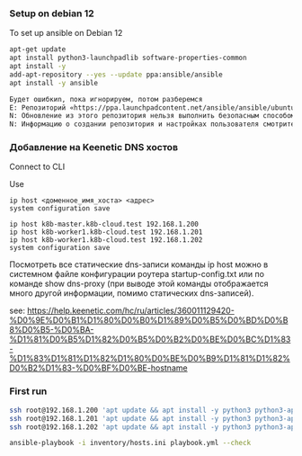 ### Setup on debian 12 

To set up ansible on Debian 12
```bash
apt-get update
apt install python3-launchpadlib software-properties-common
apt install -y 
add-apt-repository --yes --update ppa:ansible/ansible
apt install -y ansible

Будет ошибкиn, пока игнорируем, потом разберемся
E: Репозиторий «https://ppa.launchpadcontent.net/ansible/ansible/ubuntu bookworm Release» не содержит файла Release.
N: Обновление из этого репозитория нельзя выполнить безопасным способом, поэтому по умолчанию он отключён.
N: Информацию о создании репозитория и настройках пользователя смотрите в справочной странице apt-secure(8)
```

### Добавление на Keenetic DNS хостов 

Connect to CLI

Use
```shell
ip host <доменное_имя_хоста> <адрес>
system configuration save

ip host k8b-master.k8b-cloud.test 192.168.1.200
ip host k8b-worker1.k8b-cloud.test 192.168.1.201
ip host k8b-worker1.k8b-cloud.test 192.168.1.202
system configuration save
```

Посмотреть все статические dns-записи команды ip host можно в системном файле конфигурации роутера startup-config.txt или по 
команде show dns-proxy (при выводе этой команды отображается много другой информации, помимо статических dns-записей).

see: https://help.keenetic.com/hc/ru/articles/360011129420-%D0%9E%D0%B1%D1%80%D0%B0%D1%89%D0%B5%D0%BD%D0%B8%D0%B5-%D0%BA-%D1%81%D0%B5%D1%82%D0%B5%D0%B2%D0%BE%D0%BC%D1%83-%D1%83%D1%81%D1%82%D1%80%D0%BE%D0%B9%D1%81%D1%82%D0%B2%D1%83-%D0%BF%D0%BE-hostname

### First run
```bash
ssh root@192.168.1.200 'apt update && apt install -y python3 python3-apt' &&
ssh root@192.168.1.201 'apt update && apt install -y python3 python3-apt' &&
ssh root@192.168.1.202 'apt update && apt install -y python3 python3-apt'

ansible-playbook -i inventory/hosts.ini playbook.yml --check
```